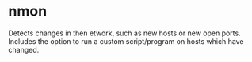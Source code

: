 # nmon
Detects changes in then etwork, such as new hosts or new open ports.  Includes the option to run a custom script/program on hosts which have changed.
